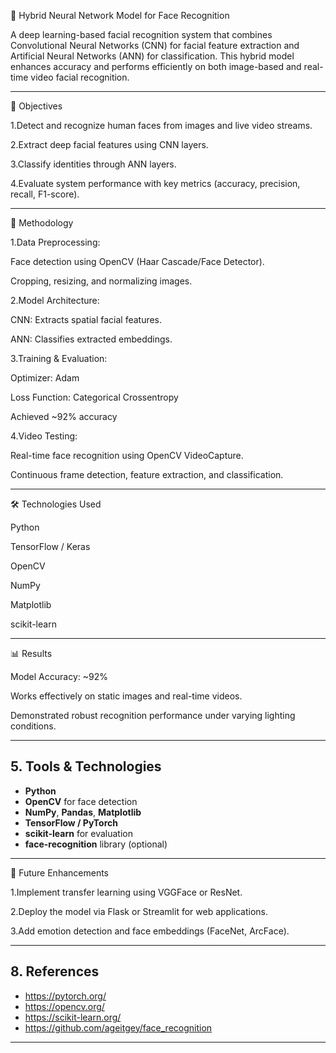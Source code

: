 🧠 Hybrid Neural Network Model for Face Recognition

A deep learning-based facial recognition system that combines Convolutional Neural Networks (CNN) for facial feature extraction and Artificial Neural Networks (ANN) for classification.
This hybrid model enhances accuracy and performs efficiently on both image-based and real-time video facial recognition.

-------------------------------------------------------------

📌 Objectives

1.Detect and recognize human faces from images and live video streams.

2.Extract deep facial features using CNN layers.

3.Classify identities through ANN layers.

4.Evaluate system performance with key metrics (accuracy, precision, recall, F1-score).

-------------------------------------------------------

🧩 Methodology

1.Data Preprocessing:

Face detection using OpenCV (Haar Cascade/Face Detector).

Cropping, resizing, and normalizing images.

2.Model Architecture:

CNN: Extracts spatial facial features.

ANN: Classifies extracted embeddings.

3.Training & Evaluation:

Optimizer: Adam

Loss Function: Categorical Crossentropy

Achieved ~92% accuracy

4.Video Testing:

Real-time face recognition using OpenCV VideoCapture.

Continuous frame detection, feature extraction, and classification.

-------------------------------------------------------------

🛠️ Technologies Used

Python

TensorFlow / Keras

OpenCV

NumPy

Matplotlib

scikit-learn

-------------------------------------------------

📊 Results

Model Accuracy: ~92%

Works effectively on static images and real-time videos.

Demonstrated robust recognition performance under varying lighting conditions.

----------------------------------
## 5. Tools & Technologies
- **Python**
- **OpenCV** for face detection
- **NumPy**, **Pandas**, **Matplotlib**
- **TensorFlow / PyTorch**
- **scikit-learn** for evaluation
- **face-recognition** library (optional)

-----------------------------------

🚀 Future Enhancements

1.Implement transfer learning using VGGFace or ResNet.

2.Deploy the model via Flask or Streamlit for web applications.

3.Add emotion detection and face embeddings (FaceNet, ArcFace).

-------------------------------------------

## 8. References
- https://pytorch.org/
- https://opencv.org/
- https://scikit-learn.org/
- https://github.com/ageitgey/face_recognition

- --------------------------



